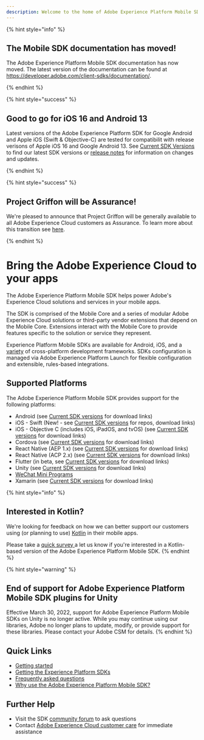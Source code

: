 ```yaml
---
description: Welcome to the home of Adobe Experience Platform Mobile SDK documentation.
---
```


{% hint style="info" %}
## The Mobile SDK documentation has moved!

The Adobe Experience Platform Mobile SDK documentation has now moved. The latest version of the documentation can be found at https://developer.adobe.com/client-sdks/documentation/.

{% endhint %}

{% hint style="success" %}
## Good to go for iOS 16 and Android 13

Latest versions of the Adobe Experience Platform SDK for Google Android and Apple iOS (Swift & Objective-C) are tested for compatibilit with release verisons of Apple iOS 16 and Google Android 13. See [Current SDK Versions](https://aep-sdks.gitbook.io/docs/resources/upgrading-to-aep/current-sdk-versions) to find our latest SDK versions or [release notes](https://aep-sdks.gitbook.io/docs/release-notes) for information on changes and updates.

{% endhint %}

{% hint style="success" %}

## Project Griffon will be Assurance!
We're pleased to announce that Project Griffon will be generally available to all Adobe Experience Cloud customers as Assurance. To learn more about this transition see [here](../../beta/project-griffon/).

{% endhint %}

# Bring the Adobe Experience Cloud to your apps

The Adobe Experience Platform Mobile SDK helps power Adobe's Experience Cloud solutions and services in your mobile apps.

The SDK is comprised of the Mobile Core and a series of modular Adobe Experience Cloud solutions or third-party vendor extensions that depend on the Mobile Core. Extensions interact with the Mobile Core to provide features specific to the solution or service they represent.

Experience Platform Mobile SDKs are available for Android, iOS, and a [variety](./#supported-platforms) of cross-platform development frameworks. SDKs configuration is managed via Adobe Experience Platform Launch for flexible configuration and extensible, rules-based integrations.

## Supported Platforms

The Adobe Experience Platform Mobile SDK provides support for the following platforms:

* Android \(see [Current SDK versions](resources/upgrading-to-aep/current-sdk-versions.md#android) for download links\)
* iOS - Swift \(New! - see [Current SDK versions](resources/upgrading-to-aep/current-sdk-versions.md#android) for repos, download links\)
* iOS - Objective C \(includes iOS, iPadOS, and tvOS\) \(see [Current SDK versions](resources/upgrading-to-aep/current-sdk-versions.md#ios) for download links\)
* Cordova \(see [Current SDK versions](resources/upgrading-to-aep/current-sdk-versions.md#cordova) for download links\)
* React Native (AEP 1.x) \(see [Current SDK versions](resources/upgrading-to-aep/current-sdk-versions.md#react-native-aep) for download links\)
* React Native (ACP 2.x) \(see [Current SDK versions](resources/upgrading-to-aep/current-sdk-versions.md#react-native-acp) for download links\)
* Flutter \(in beta, see [Current SDK versions](resources/upgrading-to-aep/current-sdk-versions.md#flutter-beta) for download links\)
* Unity \(see [Current SDK versions](resources/upgrading-to-aep/current-sdk-versions.md) for download links\)
* [WeChat Mini Programs](resources/adobe-experience-platform-mini-programs-sdk/)
* Xamarin \(see [Current SDK versions](resources/upgrading-to-aep/current-sdk-versions.md#xamarin) for download links\)

{% hint style="info" %}
## Interested in Kotlin?

We're looking for feedback on how we can better support our customers using \(or planning to use\) [Kotlin](https://kotlinlang.org/) in their mobile apps.

Please take a [quick survey ](https://forms.office.com/r/5E5d7pJivG)a let us know if you're interested in a Kotlin-based version of the Adobe Experience Platform Mobile SDK.
{% endhint %}


{% hint style="warning" %}
## End of support for Adobe Experience Platform Mobile SDK plugins for Unity

Effective March 30, 2022, support for Adobe Experience Platform Mobile SDKs on Unity is no longer active. While you may continue using our libraries, Adobe no longer plans to update, modify, or provide support for these libraries. Please contact your Adobe CSM for details.
{% endhint %}

## Quick Links

* [Getting started](getting-started/create-a-mobile-property.md)
* [Getting the Experience Platform SDKs](getting-started/get-the-sdk.md)
* [Frequently asked questions](resources/frequently-asked-questions/)
* [Why use the Adobe Experience Platform Mobile SDK?](https://medium.com/adobetech/accelerate-your-mobile-application-development-with-adobe-experience-platform-mobile-sdk-and-launch-ed023536d611)

## Further Help

* Visit the SDK [community forum](https://experienceleaguecommunities.adobe.com/t5/adobe-experience-platform/ct-p/adobe-experience-platform-community) to ask questions
* Contact [Adobe Experience Cloud customer care](https://experienceleague.adobe.com/?support-solution=General#support) for immediate assistance

